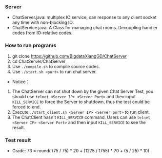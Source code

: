 ### Server
- ChatServer.java: multiplex IO service, can response to any client socket any time with non-blocking IO.
- ChatService.java: A Class for managing chat rooms. Decoupling handler codes from IO-relative codes.

### How to run programs
1. git clone https://github.com/BigdataXiangGD/ChatServer
1. cd ChatServer/ChatServer
1. Use `./compile.sh` to compile source codes.
1. Use `./start.sh <port>` to run chat server.

- Notice：
1. The ChatServer can not shut down by the given Chat Server Test, you should use `telnet <Server IP> <Server Port>` and then input `KILL_SERVICE` to force the Server to shutdown, thus the test could be forced to end.
1. Execute `./start_client.sh <Server IP> <Server port>` to run client.
1. The ChatClient hasn't `KILL_SERVICE` command. Users can use `telnet <Server IP> <Server Port>` and then input `KILL_SERVICE` to see the result.

### Test result
- Grade: 73 = round( (75 / 75) * 20 + (1275 / 1755) * 70 + (5 / 25) * 10)
